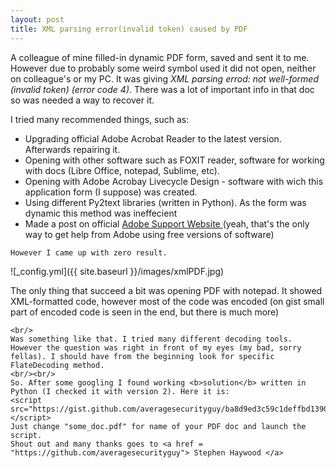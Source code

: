 ```yaml
---
layout: post
title: XML parsing error(invalid token) caused by PDF
---
```

<p>
	A colleague of mine filled-in dynamic PDF form, saved and sent it to me. However due to probably some weird symbol used it did not open, neither on colleague's or my PC. It was giving <i>XML parsing errod: not well-formed (invalid token) (error code 4)</i>. There was a lot of important info in that doc so was needed a way to recover it.
</p>

<p>
	I tried many recommended things, such as: 
	<ul>
		<li> Upgrading official Adobe Acrobat Reader to the latest version. Afterwards repairing it. </li>
		<li> Opening with other software such as FOXIT reader, software for working with docs (Libre Office, notepad, Sublime, etc).</li>
		<li> Opening with Adobe Acrobay Livecycle Design - software with wich this application form (I suppose) was created.</li>
		<li> Using different Py2text libraries (written in Python). As the form was dynamic this method was ineffecient</li>
		<li> Made a post on official <a href = "https://forums.adobe.com/message/9773900#9773900"> Adobe Support Website </a> (yeah, that's the only way to get help from Adobe using free versions of software)</li>
	</ul>
	
	However I came up with zero result. 

	
</p>
![_config.yml]({{ site.baseurl }}/images/xmlPDF.jpg)
<p>
	The only thing that succeed a bit was opening PDF with notepad. It showed XML-formatted code, however most of the code was encoded (on gist small part of encoded code is seen in the end, but there is much more) 

<script src="https://gist.github.com/trthhrtz/eab5c7b857828668ccd72f253860b28a.js"></script>
	<br/>
	Was something like that. I tried many different decoding tools. However the question was right in front of my eyes (my bad, sorry fellas). I should have from the beginning look for specific FlateDecoding method.
	<br/><br/>
	So. After some googling I found working <b>solution</b> written in Python (I checked it with version 2). Here it is:
	<script src="https://gist.github.com/averagesecurityguy/ba8d9ed3c59c1deffbd1390dafa5a3c2.js"></script>
	Just change "some_doc.pdf" for name of your PDF doc and launch the script.
	Shout out and many thanks goes to <a href = "https://github.com/averagesecurityguy"> Stephen Haywood </a>
</p>
